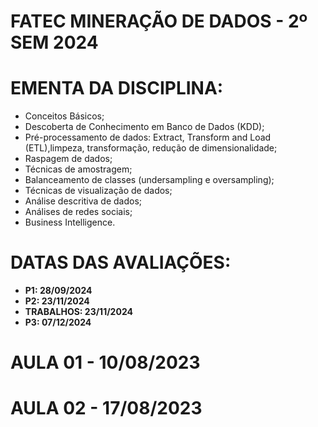 # FATEC MINERAÇÃO DE DADOS - 2º SEM 2024

# EMENTA DA DISCIPLINA:

- Conceitos Básicos;
- Descoberta de Conhecimento em Banco de Dados (KDD);
- Pré-processamento de dados: Extract, Transform and Load (ETL),limpeza, transformação, redução de dimensionalidade;
- Raspagem de dados;
- Técnicas de amostragem;
- Balanceamento de classes (undersampling e oversampling);
- Técnicas de visualização de dados;
- Análise descritiva de dados;
- Análises de redes sociais;
- Business Intelligence.



# DATAS DAS AVALIAÇÕES:
- **P1: 28/09/2024**
- **P2: 23/11/2024**
- **TRABALHOS: 23/11/2024**
- **P3: 07/12/2024**

# AULA 01 - 10/08/2023

# AULA 02 - 17/08/2023
